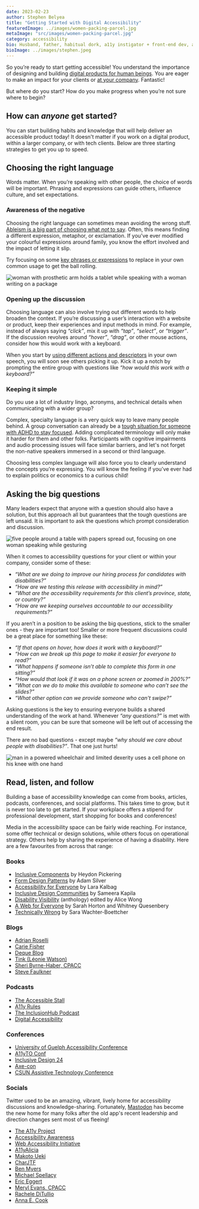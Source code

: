 ```yaml
---
date: 2023-02-23
author: Stephen Belyea
title: "Getting Started with Digital Accessibility"
featuredImage: ../images/women-packing-parcel.jpg
metaImage: "src/images/women-packing-parcel.jpg"
category: accessibility
bio: Husband, father, habitual dork, a11y instigator + front-end dev, attempted writer, aspiring runner, ex-pat Maritimer. He/him.
bioImage: ../images/stephen.jpeg
---
```


So you’re ready to start getting accessible! You understand the importance of designing and building [digital products for human beings](https://heynova.io/blog/the-undeniable-importance-of-web-accessibility/). You are eager to make an impact for your clients or [at your company](https://heynova.io/blog/impacts-of-accessibility-on-business-culture/). Fantastic!

But where do you start? How do you make progress when you’re not sure where to begin?

## How can _anyone_ get started?

You can start building habits and knowledge that will help deliver an accessible product today! It doesn't matter if you work on a digital product, within a larger company, or with tech clients. Below are three starting strategies to get you up to speed.

## Choosing the right language

Words matter. When you’re speaking with other people, the choice of words will be important. Phrasing and expressions can guide others, influence culture, and set expectations.

### Awareness of the negative

Choosing the right language can sometimes mean avoiding the wrong stuff. [Ableism is a big part of choosing what _not_ to say](https://www.bbc.com/worklife/article/20210330-the-harmful-ableist-language-you-unknowingly-use). Often, this means finding a different expression, metaphor, or exclamation. If you’ve ever modified your colourful expressions around family, you know the effort involved and the impact of letting it slip.

Try focusing on some [key phrases or expressions](https://wid.org/ableist-language-phrases-that-you-may-unknowingly-use/) to replace in your own common usage to get the ball rolling.

<!--
  Find this image on Adobe Stock:
  https://stock.adobe.com/ca/images/two-young-intercultural-female-warehouse-workers-checking-client-address-while-one-of-them-writing-it-down-on-top-of-packed-parcel/502240613?prev_url=detail&asset_id=502240237
  -->

![woman with prosthetic arm holds a tablet while speaking with a woman writing on a package](../images/women-packing-parcel.jpg)

### Opening up the discussion

Choosing language can also involve trying out different words to help broaden the context. If you’re discussing a user’s interaction with a website or product, keep their experiences and input methods in mind. For example, instead of always saying _“click”_, mix it up with _“tap”_, _“select”_, or _“trigger”_. If the discussion revolves around _“hover”_, _“drag”_, or other mouse actions, consider how this would work with a keyboard.

When you start by [using different actions and descriptors](https://arthalearning.com/accessible-and-inclusive-language-in-elearning/) in your own speech, you will soon see others picking it up. Kick it up a notch by prompting the entire group with questions like _“how would this work with a keyboard?”_

### Keeping it simple

Do you use a lot of industry lingo, acronyms, and technical details when communicating with a wider group?

Complex, specialty language is a very quick way to leave many people behind. A group conversation can already be a [tough situation for someone with ADHD to stay focused](https://www.verywellmind.com/adhd-symptom-spotlight-spacing-out-6259755). Adding complicated terminology will only make it harder for them and other folks. Participants with cognitive impairments and audio processing issues will face similar barriers, and let's not forget the non-native speakers immersed in a second or third language.

Choosing less complex language will also force you to clearly understand the concepts you’re expressing. You will know the feeling if you’ve ever had to explain politics or economics to a curious child!

## Asking the big questions

Many leaders expect that anyone with a question should also have a solution, but this approach all but guarantees that the tough questions are left unsaid. It is important to ask the questions which prompt consideration and discussion.

<!--
  Find this image on Adobe Stock:
  https://stock.adobe.com/ca/images/applause-audience-and-business-people-in-a-meeting-or-presentation-for-finance-growth-profit-and-goal-achievement-in-a-creative-office-men-and-women-happy-and-excited-to-celebrate-news-or-speech/567838977?prev_url=detail
  -->

![five people around a table with papers spread out, focusing on one woman speaking while gesturing](../images/group-at-table-discussion.jpg)

When it comes to accessibility questions for your client or within your company, consider some of these:

- _“What are we doing to improve our hiring process for candidates with disabilities?”_
- _“How are we testing this release with accessibility in mind?”_
- _“What are the accessibility requirements for this client’s province, state, or country?”_
- _“How are we keeping ourselves accountable to our accessibility requirements?”_

If you aren’t in a position to be asking the big questions, stick to the smaller ones - they are important too! Smaller or more frequent discussions could be a great place for something like these:

- _“If that opens on hover, how does it work with a keyboard?”_
- _“How can we break up this page to make it easier for everyone to read?”_
- _“What happens if someone isn’t able to complete this form in one sitting?”_
- _“How would that look if it was on a phone screen or zoomed in 200%?”_
- _“What can we do to make this available to someone who can’t see the slides?”_
- _“What other option can we provide someone who can't swipe?”_

Asking questions is the key to ensuring everyone builds a shared understanding of the work at hand. Whenever _“any questions?”_ is met with a silent room, you can be sure that someone will be left out of accessing the end result.

There are no bad questions - except maybe _“why should we care about people with disabilities?”_. That one just hurts!

<!--
  Find this image on Adobe Stock:
  https://stock.adobe.com/ca/images/horizontal-image-of-a-disabled-gay-latino-man-in-an-electric-wheelchair-using-his-cell-phone-to-sell-his-costume-jewelry-products-online/549840171?prev_url=detail
  -->

![man in a powered wheelchair and limited dexerity uses a cell phone on his knee with one hand](../images/man-in-wheelchair-with-phone.jpg "Multi-finger gestures can be a barrier for people with limited dexterity.")

## Read, listen, and follow

Building a base of accessibility knowledge can come from books, articles, podcasts, conferences, and social platforms. This takes time to grow, but it is never too late to get started. If your workplace offers a stipend for professional development, start shopping for books and conferences!

Media in the accessibility space can be fairly wide reaching. For instance, some offer technical or design solutions, while others focus on operational strategy. Others help by sharing the experience of having a disability. Here are a few favourites from across that range:

### Books

- [Inclusive Components](https://www.smashingmagazine.com/printed-books/inclusive-components/) by Heydon Pickering
- [Form Design Patterns](https://www.smashingmagazine.com/printed-books/form-design-patterns/) by Adam Silver
- [Accessibility for Everyone](https://abookapart.com/products/accessibility-for-everyone) by Lara Kalbag
- [Inclusive Design Communities](https://abookapart.com/products/inclusive-design-communities) by Sameera Kapila
- [Disability Visibility](https://disabilityvisibilityproject.com/book/dv/) (anthology) edited by Alice Wong
- [A Web for Everyone](https://rosenfeldmedia.com/books/a-web-for-everyone/) by Sarah Horton and Whitney Quesenbery
- [Technically Wrong](https://wwnorton.com/books/Technically-Wrong/) by Sara Wachter-Boettcher

### Blogs

- [Adrian Roselli](https://adrianroselli.com/)
- [Carie Fisher](https://cariefisher.com/)
- [Deque Blog](https://www.deque.com/blog/)
- [Tink (Léonie Watson)](https://tink.uk/)
- [Sheri Byrne-Haber, CPACC](https://sheribyrnehaber.medium.com/)
- [Steve Faulkner](https://html5accessibility.com/stuff/)

### Podcasts

- [The Accessible Stall](https://www.theaccessiblestall.com/)
- [A11y Rules](https://a11yrules.com/)
- [The InclusionHub Podcast](https://www.inclusionhub.com/podcast)
- [Digital Accessibility](https://podcasts.apple.com/us/podcast/digital-accessibility/id1600184213)

### Conferences

- [University of Guelph Accessibility Conference](https://opened.uoguelph.ca/accessibility-conference)
- [A11yTO Conf](https://conf.a11yto.com/)
- [Inclusive Design 24](https://inclusivedesign24.org/2023/)
- [Axe-con](https://www.deque.com/blog/save-the-date-for-axe-con-2023/)
- [CSUN Assistive Technology Conference](https://www.csun.edu/cod/conference/sessions/)

### Socials

Twitter used to be an amazing, vibrant, lively home for accessibility discussions and knowledge-sharing. Fortunately, [Mastodon](https://mastodon.social/explore) has become the new home for many folks after the old app's recent leadership and direction changes sent most of us fleeing!

- [The A11y Project](https://a11y.info/@thea11yproject)
- [Accessibility Awareness](https://a11y.info/@A11yAwareness@disabled.social)
- [Web Accessibility Initiative](https://a11y.info/@wai@w3c.social)
- [A11yAlicia](https://a11y.info/@A11yAlicia@mastodon.social)
- [Makoto Ueki](https://a11y.info/@mak_en)
- [CharJTF](https://a11y.info/@CharJTF)
- [Ben Myers](https://a11y.info/@ben)
- [Michael Spellacy](https://a11y.info/@spellacy)
- [Eric Eggert](https://a11y.info/@yatil@micro.yatil.net)
- [Meryl Evans, CPACC](https://a11y.info/@MerylEvans@mastodon.social)
- [Rachele DiTullio](https://a11y.info/@racheled@mastodon.social)
- [Anna E. Cook](https://a11y.info/@annaecook@mstdn.social)
